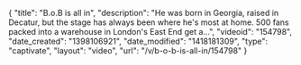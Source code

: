 {
    "title": "B.o.B is all in",
    "description": "He was born in Georgia, raised in Decatur, but the stage has always been where he's most at home. 500 fans packed into a warehouse in London's East End get a...",
    "videoid": "154798",
    "date_created": "1398106921",
    "date_modified": "1418181309",
    "type": "captivate",
    "layout": "video",
    "url": "\/v\/b-o-b-is-all-in\/154798"
}